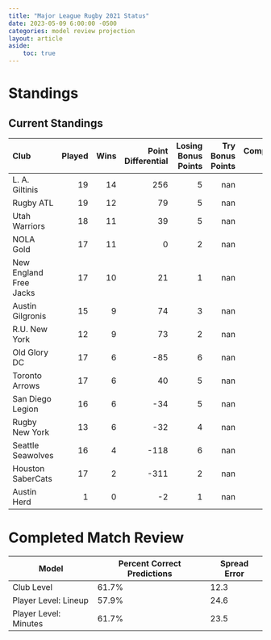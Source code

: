 ```yaml
---  
title: "Major League Rugby 2021 Status"  
date: 2023-05-09 6:00:00 -0500  
categories: model review projection  
layout: article  
aside:  
    toc: true  
---
```

# Standings

## Current Standings


| Club                   |   Played |   Wins |   Point Differential |   Losing Bonus Points |   Try Bonus Points |   Competition Points |
|:-----------------------|---------:|-------:|---------------------:|----------------------:|-------------------:|---------------------:|
| L. A. Giltinis         |       19 |     14 |                  256 |                     5 |                nan |                   61 |
| Rugby ATL              |       19 |     12 |                   79 |                     5 |                nan |                   53 |
| Utah Warriors          |       18 |     11 |                   39 |                     5 |                nan |                   49 |
| NOLA Gold              |       17 |     11 |                    0 |                     2 |                nan |                   48 |
| New England Free Jacks |       17 |     10 |                   21 |                     1 |                nan |                   41 |
| Austin Gilgronis       |       15 |      9 |                   74 |                     3 |                nan |                   39 |
| R.U. New York          |       12 |      9 |                   73 |                     2 |                nan |                   38 |
| Old Glory DC           |       17 |      6 |                  -85 |                     6 |                nan |                   32 |
| Toronto Arrows         |       17 |      6 |                   40 |                     5 |                nan |                   29 |
| San Diego Legion       |       16 |      6 |                  -34 |                     5 |                nan |                   29 |
| Rugby New York         |       13 |      6 |                  -32 |                     4 |                nan |                   28 |
| Seattle Seawolves      |       16 |      4 |                 -118 |                     6 |                nan |                   22 |
| Houston SaberCats      |       17 |      2 |                 -311 |                     2 |                nan |                   10 |
| Austin Herd            |        1 |      0 |                   -2 |                     1 |                nan |                    1 |



# Completed Match Review


| Model | Percent Correct Predictions | Spread Error |
| ------ | ------ | ------ |
| Club Level | 61.7% | 12.3 |
| Player Level: Lineup | 57.9% | 24.6 |
| Player Level: Minutes | 61.7% | 23.5 |

